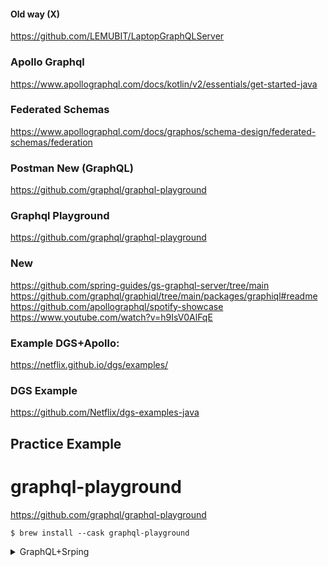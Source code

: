 #### Old way (X)
https://github.com/LEMUBIT/LaptopGraphQLServer

### Apollo Graphql 
https://www.apollographql.com/docs/kotlin/v2/essentials/get-started-java

### Federated Schemas
https://www.apollographql.com/docs/graphos/schema-design/federated-schemas/federation

### Postman New (GraphQL)
https://github.com/graphql/graphql-playground

### Graphql Playground
https://github.com/graphql/graphql-playground

### New
https://github.com/spring-guides/gs-graphql-server/tree/main
https://github.com/graphql/graphiql/tree/main/packages/graphiql#readme
https://github.com/apollographql/spotify-showcase
https://www.youtube.com/watch?v=h9IsV0AlFqE


### Example DGS+Apollo: 
https://netflix.github.io/dgs/examples/

### DGS Example
https://github.com/Netflix/dgs-examples-java


## Practice Example

# graphql-playground

https://github.com/graphql/graphql-playground

`$ brew install --cask graphql-playground`

<details>
  <summary>GraphQL+Srping</summary></summary>

Library/Dependency
```
	implementation 'com.graphql-java:graphql-java:11.0'
	implementation 'com.graphql-java:graphql-java-spring-boot-starter-webmvc:1.0'
```

```java
@Component
public class GraphQLProvider {

    @Autowired
    DataFetcher laptopDataFetcher;

    private GraphQL graphQL;

    @Bean
    public GraphQL graphQL()
    {
        return graphQL;
    }

    @PostConstruct
    public void init() throws IOException
    {
      URL url = Resources.getResource("schema.graphqls");
      String schemaString = Resources.toString(url, Charsets.UTF_8);
      GraphQLSchema graphQLSchema = buildSchema(schemaString);
      this.graphQL = GraphQL.newGraphQL(graphQLSchema).build();
    }


    private GraphQLSchema buildSchema(String schemaString)
    {
        TypeDefinitionRegistry typeDefinitionRegistry = new SchemaParser().parse(schemaString);
        RuntimeWiring runtimeWiring = buildWiring();
        SchemaGenerator schemaGenerator = new SchemaGenerator();
        return  schemaGenerator.makeExecutableSchema(typeDefinitionRegistry, runtimeWiring);
    }

    private RuntimeWiring buildWiring()
    {
        return RuntimeWiring.newRuntimeWiring()
                .type(mutationBuilder())
                .type(queryBuilder())
                .build();
    }

    private TypeRuntimeWiring.Builder mutationBuilder() {
        return TypeRuntimeWiring.newTypeWiring("Mutation")
                .dataFetcher("deleteLaptop", laptopDataFetcher.deleteLaptop());
    }

    private TypeRuntimeWiring.Builder queryBuilder()
    {
        return TypeRuntimeWiring.newTypeWiring("Query")
                .dataFetcher("getAllLaptops", laptopDataFetcher.getAllLaptops())
                .dataFetcher("getLaptopByID", laptopDataFetcher.getLaptopByID())
                .dataFetcher("getLaptopsLessThan", laptopDataFetcher.getLaptopsLessThan());

    }

}
```
</details>
